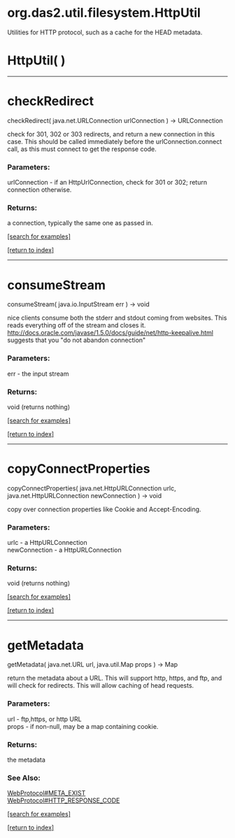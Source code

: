 # org.das2.util.filesystem.HttpUtil

Utilities for HTTP protocol, such as a cache for the HEAD metadata.

# HttpUtil( )


***
<a name="checkRedirect"></a>
# checkRedirect
checkRedirect( java.net.URLConnection urlConnection ) &rarr; URLConnection

check for 301, 302 or 303 redirects, and return a new connection in this case.
 This should be called immediately before the urlConnection.connect call,
 as this must connect to get the response code.

### Parameters:
urlConnection - if an HttpUrlConnection, check for 301 or 302; return connection otherwise.

### Returns:
a connection, typically the same one as passed in.

<a href="https://github.com/autoplot/dev/search?q=checkRedirect&unscoped_q=checkRedirect">[search for examples]</a>

<a href="https://github.com/autoplot/documentation/blob/master/javadoc/index-all.md">[return to index]</a>

***
<a name="consumeStream"></a>
# consumeStream
consumeStream( java.io.InputStream err ) &rarr; void

nice clients consume both the stderr and stdout coming from websites.
 This reads everything off of the stream and closes it.
 http://docs.oracle.com/javase/1.5.0/docs/guide/net/http-keepalive.html 
 suggests that you "do not abandon connection"

### Parameters:
err - the input stream

### Returns:
void (returns nothing)


<a href="https://github.com/autoplot/dev/search?q=consumeStream&unscoped_q=consumeStream">[search for examples]</a>

<a href="https://github.com/autoplot/documentation/blob/master/javadoc/index-all.md">[return to index]</a>

***
<a name="copyConnectProperties"></a>
# copyConnectProperties
copyConnectProperties( java.net.HttpURLConnection urlc, java.net.HttpURLConnection newConnection ) &rarr; void

copy over connection properties like Cookie and Accept-Encoding.

### Parameters:
urlc - a HttpURLConnection
<br>newConnection - a HttpURLConnection

### Returns:
void (returns nothing)


<a href="https://github.com/autoplot/dev/search?q=copyConnectProperties&unscoped_q=copyConnectProperties">[search for examples]</a>

<a href="https://github.com/autoplot/documentation/blob/master/javadoc/index-all.md">[return to index]</a>

***
<a name="getMetadata"></a>
# getMetadata
getMetadata( java.net.URL url, java.util.Map props ) &rarr; Map

return the metadata about a URL.  This will support http, https,
 and ftp, and will check for redirects.  This will
 allow caching of head requests.

### Parameters:
url - ftp,https, or http URL
<br>props - if non-null, may be a map containing cookie.

### Returns:
the metadata
### See Also:
<a href='WebProtocol.md#META_EXIST'>WebProtocol#META_EXIST</a> <br>
<a href='WebProtocol.md#HTTP_RESPONSE_CODE'>WebProtocol#HTTP_RESPONSE_CODE</a> <br>

<a href="https://github.com/autoplot/dev/search?q=getMetadata&unscoped_q=getMetadata">[search for examples]</a>

<a href="https://github.com/autoplot/documentation/blob/master/javadoc/index-all.md">[return to index]</a>

